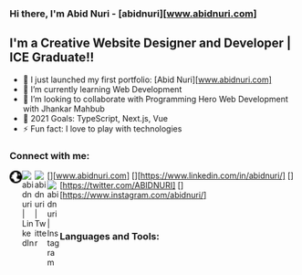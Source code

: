 ### Hi there, I'm Abid Nuri - [abidnuri][www.abidnuri.com]

## I'm a Creative Website Designer and Developer | ICE Graduate!!

- 🔭 I just launched my first portfolio: [Abid Nuri][www.abidnuri.com]
- 🌱 I’m currently learning Web Development
- 👯 I’m looking to collaborate with Programming Hero Web Development with Jhankar Mahbub
- 🥅 2021 Goals: TypeScript, Next.js, Vue
- ⚡ Fun fact: I love to play with technologies


### Connect with me:

[<img align="left" alt="abidnuri.com" width="22px" src="https://raw.githubusercontent.com/iconic/open-iconic/master/svg/globe.svg" />][www.abidnuri.com]
[<img align="left" alt="abidnuri | LinkedIn" width="22px" src="https://cdn.jsdelivr.net/npm/simple-icons@v3/icons/linkedin.svg" />][https://www.linkedin.com/in/abidnuri/]
[<img align="left" alt="abidnuri | Twitter" width="22px" src="https://cdn.jsdelivr.net/npm/simple-icons@v3/icons/twitter.svg" />][https://twitter.com/ABIDNURI]
[<img align="left" alt="abidnuri | Instagram" width="22px" src="https://cdn.jsdelivr.net/npm/simple-icons@v3/icons/instagram.svg" />][https://www.instagram.com/abidnuri/]

<br />

### Languages and Tools:

[website]: http://abidnuri.com
[linkedin]: https://www.linkedin.com/in/abidnuri/
[twitter]: https://twitter.com/ABIDNURI
[facebook]: https://www.facebook.com/abid.nuri/
[instagram]: https://www.instagram.com/abidnuri/
[pinterest]: https://www.pinterest.com/abidnuri
[Behance]: https://www.behance.net/abidnuri
[reddit]: https://www.reddit.com/user/abidnuri
